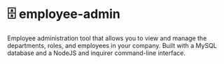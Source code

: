 # 🗄 employee-admin
Employee administration tool that allows you to view and manage the departments, roles, and employees in your company. Built with a MySQL database and a NodeJS and inquirer command-line interface.

